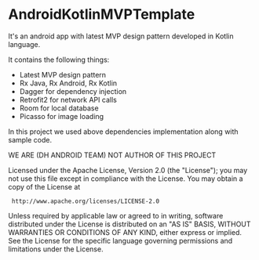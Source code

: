 # AndroidKotlinMVPTemplate
It's an android app with latest MVP design pattern developed in Kotlin language.

It contains the following things:

  * Latest MVP design pattern
  * Rx Java, Rx Android, Rx Kotlin
  * Dagger for dependency injection
  * Retrofit2 for network API calls
  * Room for local database
  * Picasso for image loading

In this project we used above dependencies implementation along with sample code.

WE ARE (DH ANDROID TEAM) NOT AUTHOR OF THIS PROJECT

Licensed under the Apache License, Version 2.0 (the "License");
you may not use this file except in compliance with the License.
You may obtain a copy of the License at

     http://www.apache.org/licenses/LICENSE-2.0

Unless required by applicable law or agreed to in writing, software
distributed under the License is distributed on an "AS IS" BASIS,
WITHOUT WARRANTIES OR CONDITIONS OF ANY KIND, either express or implied.
See the License for the specific language governing permissions and
limitations under the License.
